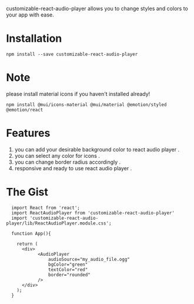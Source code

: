 customizable-react-audio-player allows you to change styles and colors to your app with ease.

# Installation

```
npm install --save customizable-react-audio-player 
```
# Note
please install material icons if you haven't installed already!

```
npm install @mui/icons-material @mui/material @emotion/styled @emotion/react
```
# Features

1. you can add your desirable background color to react audio player . 
2. you can select any color for icons . 
3. you can change border radius accordingly .
4. responsive and ready to use react audio player .

# The Gist

```
  import React from 'react';
  import ReactAudioPlayer from 'customizable-react-audio-player'
  import 'customizable-react-audio-player/lib/ReactAudioPlayer.module.css';
  
  function App(){

    return (
      <div>
            <AudioPlayer
                audioSource="my_audio_file.ogg"
                bgColor="green"
                textColor="red"
                border="rounded"
            />
      </div>
    );
  }

```